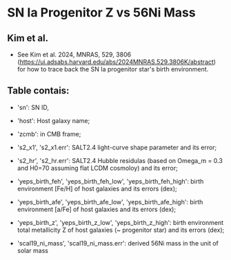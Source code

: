 # SN Ia Progenitor Z vs 56Ni Mass
## Kim et al. 

* See Kim et al. 2024, MNRAS, 529, 3806 (https://ui.adsabs.harvard.edu/abs/2024MNRAS.529.3806K/abstract) for how to trace back the SN Ia progenitor star's birth environment.
 

 ## Table contais:

- 'sn': SN ID,

- 'host': Host galaxy name;

- 'zcmb': in CMB frame;

- 's2_x1', 's2_x1.err': SALT2.4 light-curve shape parameter and its error;

- 's2_hr', 's2_hr.err': SALT2.4 Hubble residulas (based on Omega_m = 0.3 and H0=70 assuming flat LCDM cosmoloy) and its error; 

- 'yeps_birth_feh', 'yeps_birth_feh_low', 'yeps_birth_feh_high': birth environment [Fe/H] of host galaxies and its errors (dex);

- 'yeps_birth_afe', 'yeps_birth_afe_low', 'yeps_birth_afe_high': birth environment [a/Fe] of host galaxies and its errors (dex);

- 'yeps_birth_z', 'yeps_birth_z_low', 'yeps_birth_z_high': birth environment total metallicity Z of host galaxies (~ progenitor star) and its errors (dex);

- 'scal19_ni_mass', 'scal19_ni_mass.err': derived 56Ni mass in the unit of solar mass
